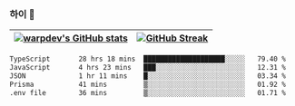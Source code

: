 
### 하이 👋
[![warpdev's GitHub stats](https://github-readme-stats.vercel.app/api?username=warpdev&show_icons=true&theme=vue-dark)](#) |[![GitHub Streak](https://github-readme-streak-stats.herokuapp.com/?user=warpdev&theme=dark)](#)
--- | --- |
<!--START_SECTION:waka-->

```txt
TypeScript       28 hrs 18 mins  ████████████████████░░░░░   79.40 %
JavaScript       4 hrs 23 mins   ███░░░░░░░░░░░░░░░░░░░░░░   12.31 %
JSON             1 hr 11 mins    █░░░░░░░░░░░░░░░░░░░░░░░░   03.34 %
Prisma           41 mins         ▒░░░░░░░░░░░░░░░░░░░░░░░░   01.92 %
.env file        36 mins         ▒░░░░░░░░░░░░░░░░░░░░░░░░   01.71 %
```

<!--END_SECTION:waka-->

<!--
**warpdev/warpdev** is a ✨ _special_ ✨ repository because its `README.md` (this file) appears on your GitHub profile.

Here are some ideas to get you started:

- 🔭 I’m currently working on ...
- 🌱 I’m currently learning ...
- 👯 I’m looking to collaborate on ...
- 🤔 I’m looking for help with ...
- 💬 Ask me about ...
- 📫 How to reach me: ...
- 😄 Pronouns: ...
- ⚡ Fun fact: ...
-->
